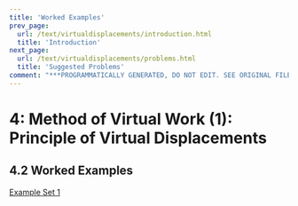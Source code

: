 ```yaml
---
title: 'Worked Examples'
prev_page:
  url: /text/virtualdisplacements/introduction.html
  title: 'Introduction'
next_page:
  url: /text/virtualdisplacements/problems.html
  title: 'Suggested Problems'
comment: "***PROGRAMMATICALLY GENERATED, DO NOT EDIT. SEE ORIGINAL FILES IN /content***"
---
```

# 4: Method of Virtual Work (1): Principle of Virtual Displacements

## 4.2 Worked Examples

[Example Set 1](../../images/virtualwork/virtualdisplacement/examples/virtual-displacements-1.pdf)

 
